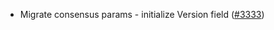 - Migrate consensus params - initialize Version field
  ([\#3333](https://github.com/cosmos/gaia/pull/3333))
